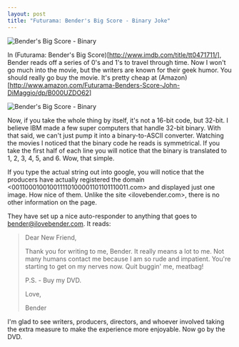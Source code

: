 ```yaml
--- 
layout: post
title: "Futurama: Bender's Big Score - Binary Joke"
---
```

![Bender's Big Score - Binary](http://static.flickr.com/2106/2194875030_5c85b7ca49.jpg)

In (Futurama: Bender's Big Score)[http://www.imdb.com/title/tt0471711/], Bender reads off a series of 0's and 1's to travel through time. Now I won't go much into the movie, but the writers are known for their geek humor. You should really go buy the movie. It's pretty cheap at (Amazon)[http://www.amazon.com/Futurama-Benders-Score-John-DiMaggio/dp/B000UZDO62]

![Bender's Big Score - Binary](http://static.flickr.com/2188/2194086733_de7712d1b5.jpg)

Now, if you take the whole thing by itself, it's not a 16-bit code, but 32-bit. I believe IBM made a few super computers that handle 32-bit binary. With that said, we can't just pump it into a binary-to-ASCII converter. Watching the movies I noticed that the binary code he reads is symmetrical. If you take the first half of each line you will notice that the binary is translated to 1, 2, 3, 4, 5, and 6. Wow, that simple.


If you type the actual string out into google, you will notice that the producers have actually registered the domain <001100010010011110100001101101110011.com> and displayed just one image. How nice of them. Unlike the site <ilovebender.com>, there is no other information on the page.

They have set up a nice auto-responder to anything that goes to <bender@ilovebender.com>. It reads:

>Dear New Friend,
>
>Thank you for writing to me, Bender. It really means a lot to me. Not many humans contact me because I am so rude and impatient. You're starting to get on my nerves now. Quit buggin' me, meatbag!
>
>P.S. - Buy my DVD.
>
>Love,
>
>Bender

I'm glad to see writers, producers, directors, and whoever involved taking the extra measure to make the experience more enjoyable. Now go by the DVD.
